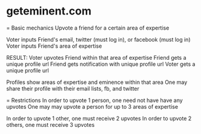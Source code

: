 geteminent.com
==============

= Basic mechanics
Upvote a friend for a certain area of expertise

Voter inputs Friend's email, twitter (must log in), or facebook (must log in)
Voter inputs Friend's area of expertise

RESULT: 
Voter upvotes Friend within that area of expertise
Friend gets a unique profile url
Friend gets notification with unique profile url
Voter gets a unique profile url

Profiles show areas of expertise and eminence within that area
One may share their profile with their email lists, fb, and twitter

= Restrictions
In order to upvote 1 person, one need not have have any upvotes
One may may upvote a person for up to 3 areas of expertise

In order to upvote 1 other, one must receive 2 upvotes
In order to upvote 2 others, one must receive 3 upvotes
